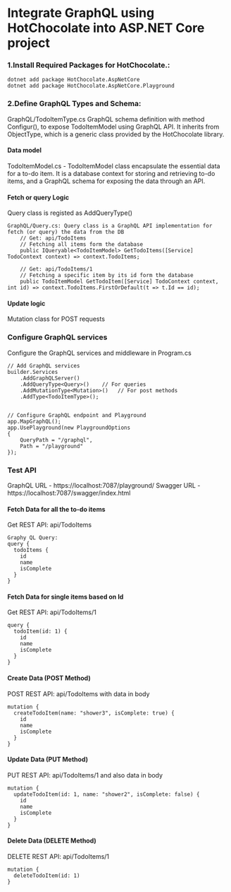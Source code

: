 # Integrate GraphQL using HotChocolate into ASP.NET Core project

### 1.Install Required Packages for HotChocolate.:
```
dotnet add package HotChocolate.AspNetCore
dotnet add package HotChocolate.AspNetCore.Playground
```

### 2.Define GraphQL Types and Schema:
GraphQL/TodoItemType.cs   GraphQL schema definition with method  Configur(), to expose TodoItemModel using GraphQL API. 
It inherits from ObjectType<TodoItemModel>, which is a generic class provided by the HotChocolate library.

#### Data model
TodoItemModel.cs - TodoItemModel class encapsulate the essential data for a to-do item. It is a database context for storing and retrieving to-do items, 
and a GraphQL schema for exposing the data through an API.

#### Fetch or query Logic
Query class is registed as AddQueryType()

```
GraphQL/Query.cs: Query class is a GraphQL API implementation for fetch (or query) the data from the DB
    // Get: api/TodoItems
    // Fetching all items form the database
    public IQueryable<TodoItemModel> GetTodoItems([Service] TodoContext context) => context.TodoItems;

    // Get: api/TodoItems/1
    // Fetching a specific item by its id form the database
    public TodoItemModel GetTodoItem([Service] TodoContext context, int id) => context.TodoItems.FirstOrDefault(t => t.Id == id);
```

#### Update logic
Mutation class for POST requests


###  Configure GraphQL services 
Configure the GraphQL services and middleware in Program.cs

```
// Add GraphQL services
builder.Services
    .AddGraphQLServer()
    .AddQueryType<Query>()    // For queries
    .AddMutationType<Mutation>()   // For post methods
    .AddType<TodoItemType>();
    
    
// Configure GraphQL endpoint and Playground
app.MapGraphQL();
app.UsePlayground(new PlaygroundOptions
{
    QueryPath = "/graphql",
    Path = "/playground"
});
```


###  Test API


GraphQL URL - https://localhost:7087/playground/
Swagger URL - https://localhost:7087/swagger/index.html


####  Fetch Data for all the to-do items 
Get REST API: api/TodoItems

```
Graphy QL Query:
query {
  todoItems {
    id
    name
    isComplete
  }
}
```

####  Fetch Data for single items based on Id
Get REST API: api/TodoItems/1

```
query {
  todoItem(id: 1) {
    id
    name
    isComplete
  }
}
```

####  Create Data (POST Method)
POST REST API: api/TodoItems with data in body
```
mutation {
  createTodoItem(name: "shower3", isComplete: true) {
    id
    name
    isComplete
  }
}
```

####  Update Data (PUT Method)
PUT REST API: api/TodoItems/1 and also data in body
```
mutation {
  updateTodoItem(id: 1, name: "shower2", isComplete: false) {
    id
    name
    isComplete
  }
}
```

####  Delete Data (DELETE Method)
DELETE REST API: api/TodoItems/1
```
mutation {
  deleteTodoItem(id: 1)
}
```
